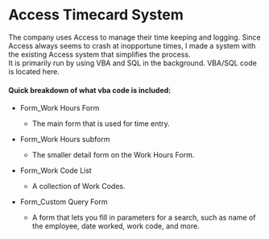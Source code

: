 # Access Timecard System
The company uses Access to manage their time keeping and logging.  Since Access always seems to crash at inopportune times, I made a system with the existing Access system that simplifies the process.  
It is primarily run by using VBA and SQL in the background.  VBA/SQL code is located here.

#### Quick breakdown of what vba code is included:
* Form_Work Hours Form
  * The main form that is used for time entry.


* Form_Work Hours subform
  * The smaller detail form on the Work Hours Form.


* Form_Work Code List
  * A collection of Work Codes.


* Form_Custom Query Form
  * A form that lets you fill in parameters for a search, such as name of the employee, date worked, work code, and more.
